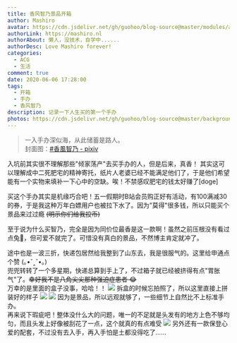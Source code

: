 ```yaml
---
title: 香风智乃景品开箱
author: Mashiro
avatar: https://cdn.jsdelivr.net/gh/guohoo/blog-source@master/modules/avatar.jpg
authorLink: https://mashiro.nl
authorAbout: 懒人，没技术，自学中......
authorDesc: Love Mashiro forever!
categories:
  - ACG
  - 生活
comment: true
date: 2020-06-06 17:28:00
tags: 
  - 开箱
  - 手办
  - 香风智乃
description: 记录一下人生买的第一个手办
photos: https://cdn.jsdelivr.net/gh/guohoo/blog-source@master/background/article-cover/54257893_p0.webp
---
```



> 一入手办深似海，从此储蓄是路人。  
封面图：[#香風智乃 - pixiv][1]

入坑前其实很不理解那些"倾家荡产"去买手办的人，但是后来，真香！
其实这可以理解成中二死肥宅的精神寄托，纸片人老婆已经不能满足他们了，于是他们希望能有一个实物来填补一下心中的空缺。唉！不禁感叹肥宅的钱太好赚了[doge]

买这个手办其实是机缘巧合吧！五一假期时B站会员购正好有活动，有100满减30的券，于是我这种万年白嫖用户也被拉下水了。因为"莫得"很多钱，所以只能买个景品来过过瘾 ~~(明示你们给我投币)~~

至于说为什么买智乃，完全是因为同价位最香是这一款啊！虽然之前压根没有看过点兔🐇，但可爱不就完了。可惜没有真白的景品，不然博主肯定就冲了。

途中也是一波三折，快递包居然给我整到了山东去，我是很服气的。这里给申通点个赞 (｡•ˇ‸ˇ•｡)  
兜兜转转了一个多星期，快递总算到手上了，不过箱子就已经被挤得有点"胃胀气"了。~~幸好我不是八角尖尖那种强迫症患者 😂~~  
万幸的是里面的盒子没事，哈哈！！
![][2] 
拆盒的时候忘拍照了，所以这里直接上拼装好的样子
![][3]
![][4]
因为是景品，所以远观就够了，一些细节上自然比不上标准手办。  
再来说下瑕疵吧！整体没什么大的问题，唯一的不足就是头发有的地方上色不够均匀，而且头发上好像被刮花了一点，这个就真的有点难受
![][5]
另外还有一款保登心爱的配套，不过没有去入手，再入手怕是土都没得吃了......


  [1]: https://www.pixiv.net/artworks/54257893
  [2]: https://cdn.jsdelivr.net/gh/guohoo/blog-source@master/image/2020-06/NEuIlCfLBvwG3WD.webp
  [3]: https://cdn.jsdelivr.net/gh/guohoo/blog-source@master/image/2020-06/fCV3YNAIhgDX84B.webp
  [4]: https://cdn.jsdelivr.net/gh/guohoo/blog-source@master/image/2020-06/2Sg4ajAYK8D7yln.webp
  [5]: https://cdn.jsdelivr.net/gh/guohoo/blog-source@master/image/2020-06/b9qQecmVlP1Jirx.webp